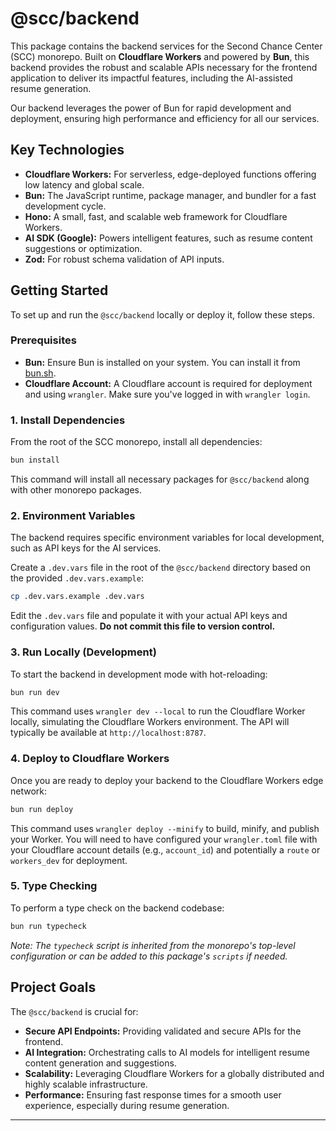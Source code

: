 # @scc/backend

This package contains the backend services for the Second Chance Center (SCC) monorepo. Built on **Cloudflare Workers** and powered by **Bun**, this backend provides the robust and scalable APIs necessary for the frontend application to deliver its impactful features, including the AI-assisted resume generation.

Our backend leverages the power of Bun for rapid development and deployment, ensuring high performance and efficiency for all our services.

## Key Technologies

*   **Cloudflare Workers:** For serverless, edge-deployed functions offering low latency and global scale.
*   **Bun:** The JavaScript runtime, package manager, and bundler for a fast development cycle.
*   **Hono:** A small, fast, and scalable web framework for Cloudflare Workers.
*   **AI SDK (Google):** Powers intelligent features, such as resume content suggestions or optimization.
*   **Zod:** For robust schema validation of API inputs.

## Getting Started

To set up and run the `@scc/backend` locally or deploy it, follow these steps.

### Prerequisites

*   **Bun:** Ensure Bun is installed on your system. You can install it from [bun.sh](https://bun.sh).
*   **Cloudflare Account:** A Cloudflare account is required for deployment and using `wrangler`. Make sure you've logged in with `wrangler login`.

### 1. Install Dependencies

From the root of the SCC monorepo, install all dependencies:

```bash
bun install
```

This command will install all necessary packages for `@scc/backend` along with other monorepo packages.

### 2. Environment Variables

The backend requires specific environment variables for local development, such as API keys for the AI services.

Create a `.dev.vars` file in the root of the `@scc/backend` directory based on the provided `.dev.vars.example`:

```bash
cp .dev.vars.example .dev.vars
```

Edit the `.dev.vars` file and populate it with your actual API keys and configuration values. **Do not commit this file to version control.**

### 3. Run Locally (Development)

To start the backend in development mode with hot-reloading:

```bash
bun run dev
```

This command uses `wrangler dev --local` to run the Cloudflare Worker locally, simulating the Cloudflare Workers environment. The API will typically be available at `http://localhost:8787`.

### 4. Deploy to Cloudflare Workers

Once you are ready to deploy your backend to the Cloudflare Workers edge network:

```bash
bun run deploy
```

This command uses `wrangler deploy --minify` to build, minify, and publish your Worker. You will need to have configured your `wrangler.toml` file with your Cloudflare account details (e.g., `account_id`) and potentially a `route` or `workers_dev` for deployment.

### 5. Type Checking

To perform a type check on the backend codebase:

```bash
bun run typecheck
```

*Note: The `typecheck` script is inherited from the monorepo's top-level configuration or can be added to this package's `scripts` if needed.*

## Project Goals

The `@scc/backend` is crucial for:

*   **Secure API Endpoints:** Providing validated and secure APIs for the frontend.
*   **AI Integration:** Orchestrating calls to AI models for intelligent resume content generation and suggestions.
*   **Scalability:** Leveraging Cloudflare Workers for a globally distributed and highly scalable infrastructure.
*   **Performance:** Ensuring fast response times for a smooth user experience, especially during resume generation.

---
